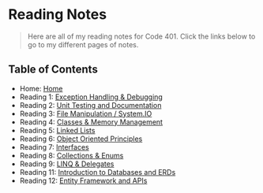 # Reading Notes

> Here are all of my reading notes for Code 401. Click the links below to go to my different pages of notes.

## Table of Contents

* Home: [Home](/readme.md)
* Reading 1: [Exception Handling & Debugging](/reading01.md)
* Reading 2: [Unit Testing and Documentation](/reading02.md)
* Reading 3: [File Manipulation / System.IO](/reading03.md)
* Reading 4: [Classes & Memory Management](/reading04.md)
* Reading 5: [Linked Lists](/reading05.md)
* Reading 6: [Object Oriented Principles](/reading06.md)
* Reading 7: [Interfaces](/reading07.md)
* Reading 8: [Collections & Enums](/reading08.md)
* Reading 9: [LINQ & Delegates](/reading09.md)
* Reading 11: [Introduction to Databases and ERDs](/reading11.md)
* Reading 12: [Entity Framework and APIs](/reading12.md)